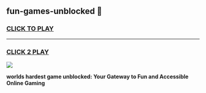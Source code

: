 
## fun-games-unblocked 👋
<h3>
<a href="https://premium.freeplayer.one?title=fun-games-unblocked&ref=14F">CLICK TO PLAY</a></h3>
<hr>

<h3>
<a href="https://premium.freeplayer.one?title=fun-games-unblocked&ref=14F">CLICK 2 PLAY</a>
  
</h3>

<a href="https://premium.freeplayer.one?title=fun-games-unblocked&ref=12F/"><img src="https://clearcache.store/games.png"></a>


**worlds hardest game unblocked: Your Gateway to Fun and Accessible Online Gaming**
